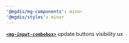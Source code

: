 ```yaml
---
'@mgdis/mg-components': minor
'@mgdis/styles': minor
---
```


[**`<mg-input-combobox>`**](http://core.pages.mgdis.fr/core-ui/core-ui/storybook/?path=/docs/molecules-inputs-mg-input-combobox--docs) update buttons visibility ux
